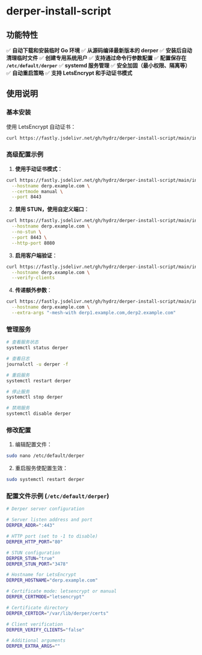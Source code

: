
# derper-install-script

## 功能特性

✅ **自动下载和安装临时 Go 环境**
✅ **从源码编译最新版本的 derper**
✅ **安装后自动清理临时文件**
✅ **创建专用系统用户**
✅ **支持通过命令行参数配置**
✅ **配置保存在 `/etc/default/derper`**
✅ **systemd 服务管理**
✅ **安全加固（最小权限、隔离等）**
✅ **自动重启策略**
✅ **支持 LetsEncrypt 和手动证书模式**

## 使用说明

### 基本安装

使用 LetsEncrypt 自动证书：
```bash
curl https://fastly.jsdelivr.net/gh/hydrz/derper-install-script/main/install.sh  | sudo bash -s - --hostname derp.example.com
```

### 高级配置示例

1. **使用手动证书模式**：
```bash
curl https://fastly.jsdelivr.net/gh/hydrz/derper-install-script/main/install.sh  | sudo bash -s -  \
  --hostname derp.example.com \
  --certmode manual \
  --port 8443
```

2. **禁用 STUN，使用自定义端口**：
```bash
curl https://fastly.jsdelivr.net/gh/hydrz/derper-install-script/main/install.sh  | sudo bash -s -  \
  --hostname derp.example.com \
  --no-stun \
  --port 8443 \
  --http-port 8080
```

3. **启用客户端验证**：
```bash
curl https://fastly.jsdelivr.net/gh/hydrz/derper-install-script/main/install.sh  | sudo bash -s -  \
  --hostname derp.example.com \
  --verify-clients
```

4. **传递额外参数**：
```bash
curl https://fastly.jsdelivr.net/gh/hydrz/derper-install-script/main/install.sh  | sudo bash -s -  \
  --hostname derp.example.com \
  --extra-args "-mesh-with derp1.example.com,derp2.example.com"
```

### 管理服务

```bash
# 查看服务状态
systemctl status derper

# 查看日志
journalctl -u derper -f

# 重启服务
systemctl restart derper

# 停止服务
systemctl stop derper

# 禁用服务
systemctl disable derper
```

### 修改配置

1. 编辑配置文件：
```bash
sudo nano /etc/default/derper
```

2. 重启服务使配置生效：
```bash
sudo systemctl restart derper
```

### 配置文件示例 (`/etc/default/derper`)

```bash
# Derper server configuration

# Server listen address and port
DERPER_ADDR=":443"

# HTTP port (set to -1 to disable)
DERPER_HTTP_PORT="80"

# STUN configuration
DERPER_STUN="true"
DERPER_STUN_PORT="3478"

# Hostname for LetsEncrypt
DERPER_HOSTNAME="derp.example.com"

# Certificate mode: letsencrypt or manual
DERPER_CERTMODE="letsencrypt"

# Certificate directory
DERPER_CERTDIR="/var/lib/derper/certs"

# Client verification
DERPER_VERIFY_CLIENTS="false"

# Additional arguments
DERPER_EXTRA_ARGS=""
```